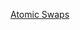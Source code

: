 
[Atomic Swaps](https://raw.githubusercontent.com/threefoldfoundation/info_tokens/master/docs/technology/atomic_swaps.md ':include :type=markdown')
